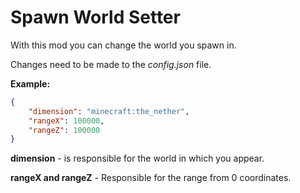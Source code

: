 # Spawn World Setter

With this mod you can change the world you spawn in.

Changes need to be made to the *config.json* file.

**Example:**

```json
{
    "dimension": "minecraft:the_nether",
    "rangeX": 100000,
    "rangeZ": 100000
}

```

**dimension** - is responsible for the world in which you appear.

**rangeX and rangeZ** - Responsible for the range from 0 coordinates.
